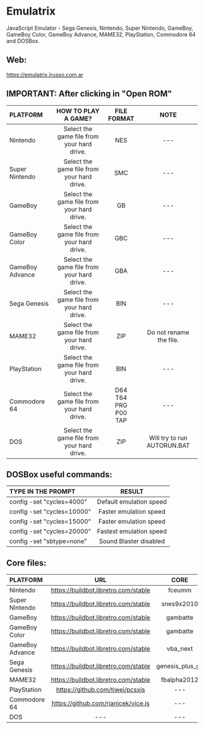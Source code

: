 # Emulatrix

JavaScript Emulator - Sega Genesis, Nintendo, Super Nintendo, GameBoy, GameBoy Color, GameBoy Advance, MAME32, PlayStation, Commodore 64 and DOSBox.

## Web:

https://emulatrix.lrusso.com.ar

## IMPORTANT: After clicking in "Open ROM"

| PLATFORM  | HOW TO PLAY A GAME?  | FILE FORMAT | NOTE |
| :------------ |:---------------:| :-----:| :-----:|
| Nintendo | Select the game file from your hard drive. | NES | --- |
| Super Nintendo | Select the game file from your hard drive. | SMC | --- |
| GameBoy | Select the game file from your hard drive. | GB | --- |
| GameBoy Color | Select the game file from your hard drive. | GBC | --- |
| GameBoy Advance | Select the game file from your hard drive. | GBA | --- |
| Sega Genesis | Select the game file from your hard drive. | BIN | --- |
| MAME32 | Select the game file from your hard drive. | ZIP | Do not rename the file. |
| PlayStation | Select the game file from your hard drive. | BIN | --- |
| Commodore 64 | Select the game file from your hard drive. | D64<br />T64<br />PRG<br />P00<br />TAP | --- |
| DOS | Select the game file from your hard drive. | ZIP | Will try to run AUTORUN.BAT |

## DOSBox useful commands:

| TYPE IN THE PROMPT  | RESULT  |
| :------------ |:---------------:|
| config -set "cycles=4000" | Default emulation speed |
| config -set "cycles=10000" | Faster emulation speed |
| config -set "cycles=15000" | Faster emulation speed |
| config -set "cycles=20000" | Fastest emulation speed |
| config -set "sbtype=none" | Sound Blaster disabled |

## Core files:

| PLATFORM  | URL  | CORE |
| :------------ |:---------------:| :-----:|
| Nintendo | https://buildbot.libretro.com/stable | fceumm |
| Super Nintendo | https://buildbot.libretro.com/stable | snes9x2010 |
| GameBoy | https://buildbot.libretro.com/stable | gambatte |
| GameBoy Color | https://buildbot.libretro.com/stable | gambatte |
| GameBoy Advance | https://buildbot.libretro.com/stable | vba_next |
| Sega Genesis | https://buildbot.libretro.com/stable | genesis_plus_gx |
| MAME32 | https://buildbot.libretro.com/stable | fbalpha2012 |
| PlayStation | https://github.com/tjwei/pcsxjs | --- |
| Commodore 64 |https://github.com/rjanicek/vice.js | --- |
| DOS | --- | --- |
